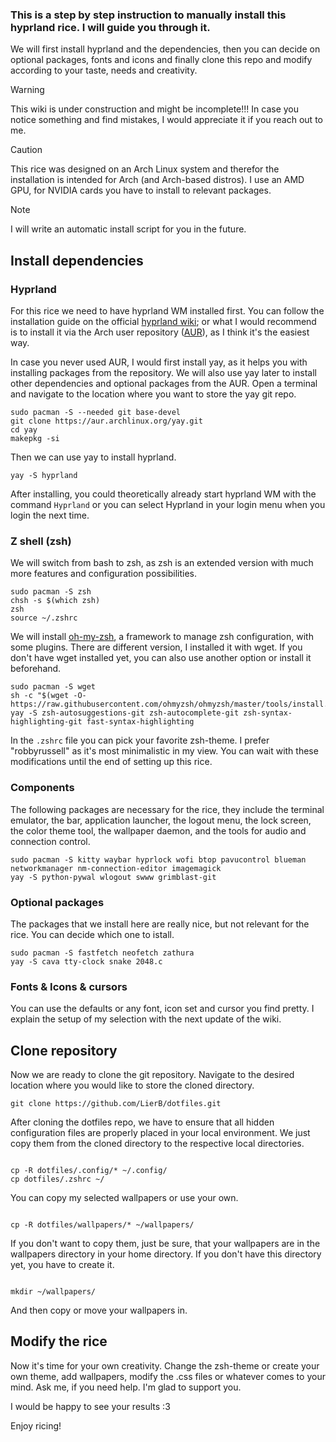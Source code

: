 ### This is a step by step instruction to manually install this hyprland rice. I will guide you through it.
We will first install hyprland and the dependencies, then you can decide on optional packages, fonts and icons and finally clone this repo and modify according to your taste, needs and creativity. 

> [!WARNING]
> This wiki is under construction and might be incomplete!!! 
> In case you notice something and find mistakes, I would appreciate it if you reach out to me.

> [!CAUTION]
> This rice was designed on an Arch Linux system and therefor the installation is intended for Arch (and Arch-based distros). I use an AMD GPU, for NVIDIA cards you have to install to relevant packages.

> [!NOTE]
> I will write an automatic install script for you in the future.

## Install dependencies
### Hyprland
For this rice we need to have hyprland WM installed first. You can follow the installation guide on the official [hyprland wiki](https://wiki.hyprland.org/Getting-Started/Installation/); or what I would recommend is to install it via the Arch user repository ([AUR](https://aur.archlinux.org/packages)), as I think it's the easiest way.

In case you never used AUR, I would first install yay, as it helps you with installing packages from the repository. We will also use yay later to install other dependencies and optional packages from the AUR.
Open a terminal and navigate to the location where you want to store the yay git repo. 
```shell
sudo pacman -S --needed git base-devel
git clone https://aur.archlinux.org/yay.git
cd yay
makepkg -si

```
Then we can use yay to install hyprland.
```shell
yay -S hyprland

```
After installing, you could theoretically already start hyprland WM with the command `Hyprland` or you can select Hyprland in your login menu when you login the next time.


### Z shell (zsh)
We will switch from bash to zsh, as zsh is an extended version with much more features and configuration possibilities.
```shell
sudo pacman -S zsh
chsh -s $(which zsh)
zsh
source ~/.zshrc
```
We will install [oh-my-zsh](https://ohmyz.sh/), a framework to manage zsh configuration, with some plugins. There are different version, I installed it with wget. If you don't have wget installed yet, you can also use another option or install it beforehand.
```shell
sudo pacman -S wget
sh -c "$(wget -O- https://raw.githubusercontent.com/ohmyzsh/ohmyzsh/master/tools/install.sh)"
yay -S zsh-autosuggestions-git zsh-autocomplete-git zsh-syntax-highlighting-git fast-syntax-highlighting
```
In the `.zshrc` file you can pick your favorite zsh-theme. I prefer "robbyrussell" as it's most minimalistic in my view. You can wait with these modifications until the end of setting up this rice.


### Components
The following packages are necessary for the rice, they include the terminal emulator, the bar, application launcher, the logout menu, the lock screen, the color theme tool, the wallpaper daemon, and the tools for audio and connection control. 

```shell
sudo pacman -S kitty waybar hyprlock wofi btop pavucontrol blueman networkmanager nm-connection-editor imagemagick 
yay -S python-pywal wlogout swww grimblast-git
```

### Optional packages 
The packages that we install here are really nice, but not relevant for the rice. You can decide which one to istall. 
```shell
sudo pacman -S fastfetch neofetch zathura
yay -S cava tty-clock snake 2048.c 
```

### Fonts & Icons & cursors
You can use the defaults or any font, icon set and cursor you find pretty. I explain the setup of my selection with the next update of the wiki.

## Clone repository
Now we are ready to clone the git repository. Navigate to the desired location where you would like to store the cloned directory. 

```shell
git clone https://github.com/LierB/dotfiles.git

```
After cloning the dotfiles repo, we have to ensure that all hidden configuration files are properly placed in your local environment. We just copy them from the cloned directory to the respective local directories.

```shell

cp -R dotfiles/.config/* ~/.config/
cp dotfiles/.zshrc ~/
```
You can copy my selected wallpapers or use your own.

```shell

cp -R dotfiles/wallpapers/* ~/wallpapers/

```
If you don't want to copy them, just be sure, that your wallpapers are in the wallpapers directory in your home directory. If you don't have this directory yet, you have to create it.
```shell

mkdir ~/wallpapers/

```
And then copy or move your wallpapers in.

## Modify the rice
Now it's time for your own creativity. Change the zsh-theme or create your own theme, add wallpapers, modify the .css files or whatever comes to your mind. Ask me, if you need help. I'm glad to support you.

I would be happy to see your results :3

Enjoy ricing!  
